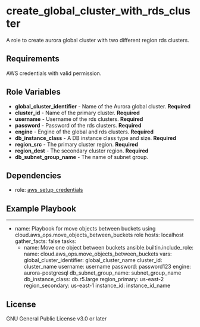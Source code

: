 create_global_cluster_with_rds_cluster
=========

A role to create aurora global cluster with two different region rds clusters.

Requirements
------------

AWS credentials with valid permission.

Role Variables
--------------
* **global_cluster_identifier** - Name of the Aurora global cluster. **Required**
* **cluster_id** - Name of the primary cluster. **Required**
* **username** - Username of the rds clusters. **Required**
* **password** - Password of the rds clusters. **Required**
* **engine** - Engine of the global and rds clusters. **Required**
* **db_instance_class** - A DB instance class type and size. **Required**
* **region_src** - The primary cluster region. **Required**
* **region_dest** - The secondary cluster region. **Required**
* **db_subnet_group_name** - The name of subnet group.

Dependencies
------------

- role: [aws_setup_credentials](../aws_setup_credentials/README.md)

Example Playbook
----------------
---
- name: Playbook for move objects between buckets using cloud.aws_ops.move_objects_between_buckets role
  hosts: localhost
  gather_facts: false
  tasks:
    - name: Move one object between buckets
      ansible.builtin.include_role:
        name: cloud.aws_ops.move_objects_between_buckets
      vars:
        global_cluster_identifier: global_cluster_name
        cluster_id: cluster_name
        username: username
        password: password123
        engine: aurora-postgresql
        db_subnet_group_name: subnet_group_name
        db_instance_class: db.r5.large
        region_primary: us-east-2
        region_secondary: us-east-1
        instance_id: instance_id_name

License
-------

GNU General Public License v3.0 or later

